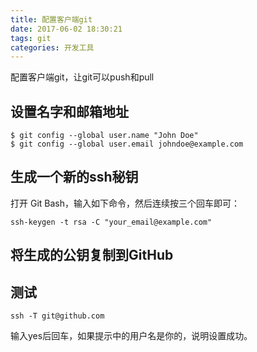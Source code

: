 ```yaml
---
title: 配置客户端git
date: 2017-06-02 18:30:21
tags: git
categories: 开发工具
---
```


配置客户端git，让git可以push和pull

## 设置名字和邮箱地址

```shell
$ git config --global user.name "John Doe"
$ git config --global user.email johndoe@example.com
```

## 生成一个新的ssh秘钥

打开 Git Bash，输入如下命令，然后连续按三个回车即可：

```
ssh-keygen -t rsa -C "your_email@example.com"
```

## 将生成的公钥复制到GitHub

## 测试

```
ssh -T git@github.com
```

输入yes后回车，如果提示中的用户名是你的，说明设置成功。